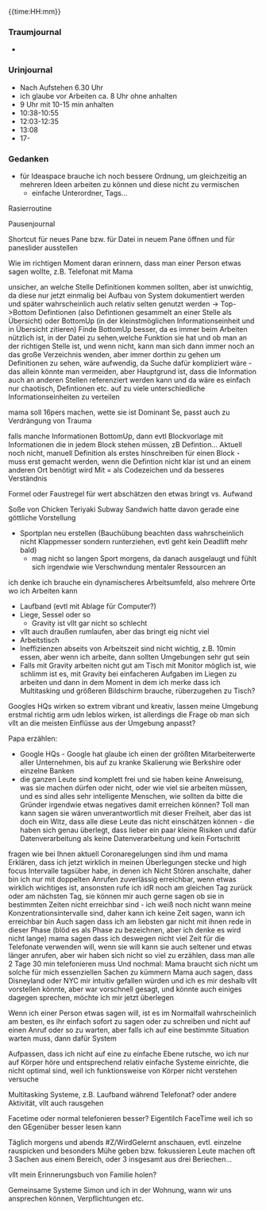 {{time:HH:mm}}

### Traumjournal
- 
### Urinjournal
- Nach Aufstehen 6.30 Uhr
- ich glaube vor Arbeiten ca. 8 Uhr ohne anhalten
- 9 Uhr mit 10-15 min anhalten
- 10:38-10:55
- 12:03-12:35
- 13:08
- 17-
### Gedanken
- für Ideaspace brauche ich noch bessere Ordnung, um gleichzeitig an mehreren Ideen arbeiten zu können und diese nicht zu vermischen
	- einfache Unterordner, Tags...

Rasierroutine

Pausenjournal

Shortcut für neues Pane bzw. für Datei in neuem Pane öffnen und für paneslider ausstellen

Wie im richtigen Moment daran erinnern, dass man einer Person etwas sagen wollte, z.B. Telefonat mit Mama

unsicher, an welche Stelle Definitionen kommen sollten, aber ist unwichtig, da diese nur jetzt einmalig bei Aufbau von System dokumentiert werden und später wahrscheinlich auch relativ selten genutzt werden
-> Top->Bottom Defintionen (also Defintionen gesammelt an einer Stelle als Übersicht) oder BottomUp (in der kleinstmöglichen Informationseinheit und in Übersicht zitieren)
Finde BottomUp besser, da es immer beim Arbeiten nützlich ist, in der Datei zu sehen,welche Funktion sie hat und ob man an der richtigen Stelle ist, und wenn nicht, kann man sich dann immer noch an das große Verzeichnis wenden, aber immer dorthin zu gehen um Definitionen zu sehen, wäre aufwendig, da Suche dafür kompliziert wäre - das allein könnte man vermeiden, aber Hauptgrund ist, dass die Information auch an anderen Stellen referenziert werden kann und da wäre es einfach nur chaotisch, Defintionen etc. auf zu viele unterschiedliche Informationseinheiten zu verteilen

mama soll 16pers machen, wette sie ist Dominant Se, passt auch zu Verdrängung von Trauma

falls manche Informationen BottomUp, dann evtl Blockvorlage mit Informationen die in jedem Block stehen müssen, zB Defintion...
Aktuell noch nicht, manuell Definition  als erstes hinschreiben für einen Block - muss erst gemacht werden, wenn die Defintion nicht klar ist und an einem anderen Ort benötigt wird
Mit = als Codezeichen und da besseres Verständnis

Formel oder Faustregel für wert abschätzen den etwas bringt vs. Aufwand

Soße von Chicken Teriyaki Subway Sandwich hatte davon gerade eine göttliche Vorstellung

-   Sportplan neu erstellen (Bauchübung beachten dass wahrscheinlich nicht Klappmesser sondern runterziehen, evtl geht kein Deadlift mehr bald)
	-   mag nicht so langen Sport morgens, da danach ausgelaugt und fühlt sich irgendwie wie Verschwndung mentaler Ressourcen an


ich denke ich brauche ein dynamischeres Arbeitsumfeld, also mehrere Orte wo ich Arbeiten kann
- Laufband (evtl mit Ablage für Computer?)
- Liege, Sessel oder so
	- Gravity ist vllt gar nicht so schlecht
- vllt auch draußen rumlaufen, aber das bringt eig nicht viel
- Arbeitstisch
- Ineffizienzen abseits von Arbeitszeit sind nicht wichtig, z.B. 10min essen, aber wenn ich arbeite, dann sollten Umgebungen sehr gut sein
- Falls mit Gravity arbeiten nicht gut am Tisch mit Monitor möglich ist, wie schlimm ist es, mit Gravity bei einfacheren Aufgaben im Liegen zu arbeiten und dann in dem Moment in dem ich merke dass ich Multitasking und größeren Bildschirm brauche, rüberzugehen zu Tisch?


Googles HQs wirken so extrem vibrant und kreativ, lassen meine Umgebung erstmal richtig arm udn leblos wirken, ist allerdings die Frage ob man sich vllt an die meisten Einflüsse aus der Umgebung anpasst?

Papa erzählen:
- Google HQs - Google hat glaube ich einen der größten Mitarbeiterwerte aller Unternehmen, bis auf zu kranke Skalierung wie Berkshire oder einzelne Banken
- die ganzen Leute sind komplett frei und sie haben keine Anweisung, was sie machen dürfen oder nicht, oder wie viel sie arbeiten müssen, und es sind alles sehr intelligente Menschen, wie sollten da bitte die Gründer irgendwie etwas negatives damit erreichen können? Toll man kann sagen sie wären unverantwortlich mit dieser Freiheit, aber das ist doch ein Witz, dass alle diese Leute das nicht einschätzen können - die haben sich genau überlegt, dass lieber ein paar kleine Risiken und dafür Datenverarbeitung als keine Datenverarbeitung und kein Fortschritt

fragen wie bei Ihnen aktuell Coronaregelungen sind
ihm und mama Erklären, dass ich jetzt wirklich in meinen Überlegungen stecke und high focus Intervalle tagsüber habe, in denen ich Nicht Stören anschalte, daher bin ich nur mit doppelten Anrufen zuverlässig erreichbar, wenn etwas wirklich wichtiges ist, ansonsten rufe ich idR noch am gleichen Tag zurück oder am nächsten Tag, sie können mir auch gerne sagen ob sie in bestimmten Zeiten nicht erreichbar sind - ich weiß noch nicht wann meine Konzentrationsintervalle sind, daher kann ich keine Zeit sagen, wann ich erreichbar bin
Auch sagen dass ich am liebsten gar nicht mit ihnen rede in dieser Phase (blöd es als Phase zu bezeichnen, aber ich denke es wird nicht lange)
mama sagen dass ich deswegen nicht viel Zeit für die Telefonate verwenden will, wenn sie will kann sie auch seltener und etwas länger anrufen, aber wir haben sich nicht	 so viel zu erzählen, dass man alle 2 Tage 30 min telefonieren muss
Und nochmal: Mama braucht sich nicht um solche für mich essenziellen Sachen zu kümmern
Mama auch sagen, dass Disneyland oder NYC mir intuitiv gefallen würden und ich es mir deshalb vllt vorstellen könnte, aber war vorschnell gesagt, und könnte auch einiges dagegen sprechen, möchte ich mir jetzt überlegen

Wenn ich einer Person etwas sagen will, ist es im Normalfall wahrscheinlich am besten, es ihr einfach sofort zu sagen oder zu schreiben und nicht auf einen Anruf oder so zu warten, aber falls ich auf eine bestimmte Situation warten muss, dann dafür System

Aufpassen, dass ich nicht auf eine zu einfache Ebene rutsche, wo ich nur auf Körper höre und entsprechend relativ einfache Systeme einrichte, die nicht optimal sind, weil ich funktionsweise von Körper nicht verstehen versuche

Multitasking Systeme, z.B. Laufband während Telefonat? oder andere Aktivität, vllt auch rausgehen

Facetime oder normal telefonieren besser? Eigentilch FaceTime weil ich so den GEgenüber besser lesen kann

Täglich morgens und abends \#Z/WirdGelernt anschauen, evtl. einzelne rauspicken und besonders Mühe geben bzw. fokussieren
Leute machen oft 3 Sachen aus einem Bereich, oder 3 insgesamt aus drei Beriechen...

vllt mein Erinnerungsbuch von Familie holen?

Gemeinsame Systeme Simon und ich in der Wohnung, wann wir uns ansprechen können, Verpflichtungen etc.